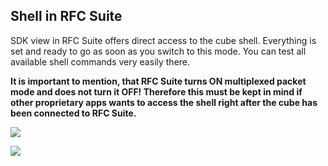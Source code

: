 ## Shell in RFC Suite

SDK view in RFC Suite offers direct access to the cube shell. Everything is set and ready to go as soon as you switch to this mode. You can test all available shell commands very easily there.

**It is important to mention, that RFC Suite turns ON multiplexed packet mode and does not turn it OFF!
Therefore this must be kept in mind if other proprietary apps wants to access the shell right after the cube has been connected to RFC Suite.**

![](/assets/ViewSDKmode.jpg)

![](/assets/shell_example.jpg)

